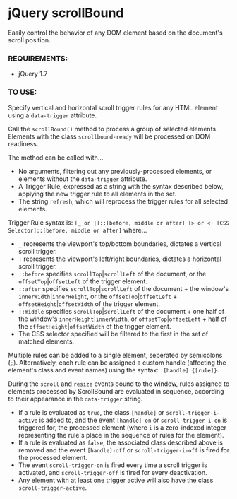 jQuery scrollBound
===========

Easily control the behavior of any DOM element based on the document's scroll position.

### REQUIREMENTS: ###
- jQuery 1.7

### TO USE: ###
Specify vertical and horizontal scroll trigger rules for any HTML element using a `data-trigger` attribute.

Call the `scrollBound()` method to process a group of selected elements. Elements with the class `scrollbound-ready` will be processed on DOM readiness.

The method can be called with...
- No arguments, filtering out any previously-processed elements, or elements without the `data-trigger` attribute.
- A Trigger Rule, expressed as a string with the syntax described below, applying the new trigger rule to all elements in the set.
- The string `refresh`, which will reprocess the trigger rules for all selected elements.

Trigger Rule syntax is: `[_ or |]::[before, middle or after] [> or <] [CSS Selector]::[before, middle or after]` where...
- `_` represents the viewport's top/bottom boundaries, dictates a vertical scroll trigger.
- `|` represents the viewport's left/right boundaries, dictates a horizontal scroll trigger.
- `::before` specifies `scrollTop`|`scrollLeft` of the document, or the `offsetTop`|`offsetLeft` of the trigger element.
- `::after` specifies `scrollTop`|`scrollLeft` of the document + the window's `innerWidth`|`innerHeight`, or the `offsetTop`|`offsetLeft` + `offsetHeight`|`offsetWidth` of the trigger element.
- `::middle` specifies `scrollTop`|`scrollLeft` of the document + one half of the window's `innerHeight`|`innerWidth`, or `offsetTop`|`offsetLeft` +  half of the `offsetHeight`|`offsetWidth` of the trigger element.
- The CSS selector specified will be filtered to the first in the set of matched elements.

Multiple rules can be added to a single element, seperated by semicolons (`;`). Alternatively, each rule can be assigned a custom handle (affecting the element's class and event names) using the syntax: `:[handle] {[rule]}`.

During the `scroll` and `resize` events bound to the window, rules assigned to elements processed by ScrollBound are evaluated in sequence, according to their appearance in the `data-trigger` string.
- If a rule is evaluated as `true`, the class `[handle]` or `scroll-trigger-i-active` is added to, and the event `[handle]-on` or `scroll-trigger-i-on` is triggered for, the processed element (where `i` is a zero-indexed integer representing the rule's place in the sequence of rules for the element).
- If a rule is evaluated as `false`, the associated class described above is removed and the event `[handle]-off` or `scroll-trigger-i-off` is fired for the processed element.
- The event `scroll-trigger-on` is fired every time a scroll trigger is activated, and `scroll-trigger-off` is fired for every deactivation.
- Any element with at least one trigger active will also have the class `scroll-trigger-active`.
